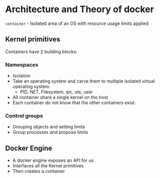 # Architecture and Theory of docker

`container` - Isolated area of an OS with resource usage limits applied

## Kernel primitives

Containers have 2 building blocks:

### Namespaces
- Isolation
- Take an operating system and carve them to multiple isolated virtual operating system.
    - PID, NET, Filesystem, ipc, uts, user
- All container share a single kernel on the host
- Each container do not know that the other containers exist.


### Control groups
- Grouping objects and setting limits
- Group processes and propose limits

## Docker Engine
- A docker engine exposes an API for us
- Interfaces all the Kernel primitives
- Then creates a container